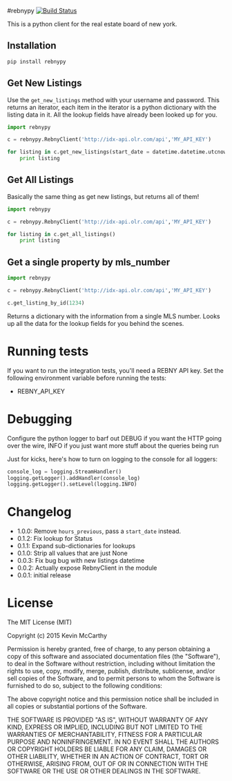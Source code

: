 #rebnypy [![Build Status](https://travis-ci.org/RealGeeks/rebnypy.svg?branch=master)](https://travis-ci.org/RealGeeks/rebnypy)

This is a python client for the real estate board of new york.


## Installation

```bash
pip install rebnypy
```

## Get New Listings

Use the `get_new_listings` method with your username and password.  This returns an iterator, each item in the iterator is a python dictionary with the listing data in it.  All the lookup fields have already been looked up for you.

```python
import rebnypy

c = rebnypy.RebnyClient('http://idx-api.olr.com/api','MY_API_KEY')

for listing in c.get_new_listings(start_date = datetime.datetime.utcnow() - datetime.timedelta(days=1))
    print listing
```

## Get All Listings

Basically the same thing as get new listings, but returns all of them!

```python
import rebnypy

c = rebnypy.RebnyClient('http://idx-api.olr.com/api','MY_API_KEY')

for listing in c.get_all_listings()
    print listing
```

## Get a single property by mls_number

```python
import rebnypy

c = rebnypy.RebnyClient('http://idx-api.olr.com/api','MY_API_KEY')

c.get_listing_by_id(1234)
```

Returns a dictionary with the information from a single MLS number.  Looks up all the data for the lookup fields for you behind the scenes.


# Running tests
If you want to run the integration tests, you'll need a REBNY API key.  Set the following environment variable before running the tests:

 * REBNY_API_KEY

# Debugging
Configure the python logger to barf out DEBUG if you want the HTTP going over the wire, INFO if you just want more stuff about the queries being run

Just for kicks, here's how to turn on logging to the console for all loggers:

```python
console_log = logging.StreamHandler()
logging.getLogger().addHandler(console_log)
logging.getLogger().setLevel(logging.INFO)
```

# Changelog
* 1.0.0: Remove `hours_previous`, pass a `start_date` instead.
* 0.1.2: Fix lookup for Status
* 0.1.1: Expand sub-dictionaries for lookups
* 0.1.0: Strip all values that are just None
* 0.0.3: Fix bug bug with new listings datetime
* 0.0.2: Actually expose RebnyClient in the module
* 0.0.1: initial release

# License

The MIT License (MIT)

Copyright (c) 2015 Kevin McCarthy

Permission is hereby granted, free of charge, to any person obtaining a copy of this software and associated documentation files (the "Software"), to deal in the Software without restriction, including without limitation the rights to use, copy, modify, merge, publish, distribute, sublicense, and/or sell copies of the Software, and to permit persons to whom the Software is furnished to do so, subject to the following conditions:

The above copyright notice and this permission notice shall be included in all copies or substantial portions of the Software.

THE SOFTWARE IS PROVIDED "AS IS", WITHOUT WARRANTY OF ANY KIND, EXPRESS OR IMPLIED, INCLUDING BUT NOT LIMITED TO THE WARRANTIES OF MERCHANTABILITY, FITNESS FOR A PARTICULAR PURPOSE AND NONINFRINGEMENT. IN NO EVENT SHALL THE AUTHORS OR COPYRIGHT HOLDERS BE LIABLE FOR ANY CLAIM, DAMAGES OR OTHER LIABILITY, WHETHER IN AN ACTION OF CONTRACT, TORT OR OTHERWISE, ARISING FROM, OUT OF OR IN CONNECTION WITH THE SOFTWARE OR THE USE OR OTHER DEALINGS IN THE SOFTWARE.
